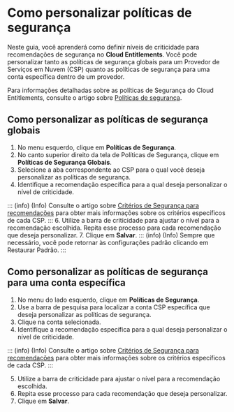 # Como personalizar políticas de segurança

Neste guia, você aprenderá como definir níveis de criticidade para recomendações de segurança no **Cloud Entitlements**. Você pode personalizar tanto as políticas de segurança globais para um Provedor de Serviços em Nuvem (CSP) quanto as políticas de segurança para uma conta específica dentro de um provedor.


Para informações detalhadas sobre as políticas de Segurança do Cloud Entitlements, consulte o artigo sobre [Políticas de segurança](/v3-32/docs/pt/cloud-entitlements-security-policies).


## Como personalizar as políticas de segurança globais


1. No menu esquerdo, clique em **Políticas de Segurança**.
2. No canto superior direito da tela de Políticas de Segurança, clique em **Políticas de Segurança Globais**.
3. Selecione a aba correspondente ao CSP para o qual você deseja personalizar as políticas de segurança.
4. Identifique a recomendação específica para a qual deseja personalizar o nível de criticidade.

::: (info) (Info)
 Consulte o artigo sobre [Critérios de Segurança para recomendações](/v3-32/docs/pt/cloud-entitlements-security-criteria-for-recommendations) para obter mais informações sobre os critérios específicos de cada CSP.
:::
6. Utilize a barra de criticidade para ajustar o nível para a recomendação escolhida.
Repita esse processo para cada recomendação que deseja personalizar.
7. Clique em **Salvar**.
::: (info) (Info)
Sempre que necessário, você pode retornar às configurações padrão clicando em Restaurar Padrão.
:::




## Como personalizar as políticas de segurança para uma conta específica


1. No menu do lado esquerdo, clique em **Políticas de Segurança**.
2. Use a barra de pesquisa para localizar a conta CSP específica que deseja personalizar as políticas de segurança.
3. Clique na conta selecionada.
4. Identifique a recomendação específica para a qual deseja personalizar o nível de criticidade.

::: (info) (Info)
Consulte o artigo sobre [Critérios de Segurança para recomendações](/v3-32/docs/pt/cloud-entitlements-security-criteria-for-recommendations) para obter mais informações sobre os critérios específicos de cada CSP.
:::


5. Utilize a barra de criticidade para ajustar o nível para a recomendação escolhida.
6. Repita esse processo para cada recomendação que deseja personalizar.
7. Clique em **Salvar**.



